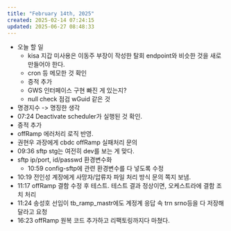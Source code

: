 ```yaml
---
title: "February 14th, 2025"
created: 2025-02-14 07:24:15
updated: 2025-06-27 08:48:33
---
```

  * 오늘 할 일
    * kisa 지갑 미사용은 이동주 부장이 작성한 탈회 endpoint와 비슷한 것을 새로 만들어야 한다.
    * cron 등 메모한 것 확인
    * 증적 추가
    * GWS 인터페이스 구현 빠진 게 있는지?
    * null check 점검 wGuid 같은 것
  * 명경지수 -> 명징한 생각
  * 07:24 Deactivate scheduler가 실행된 것 확인.
  * 증적 추가
  * offRamp 에러처리 로직 반영.
  * 권현우 과장에게 cbdc offRamp 실패처리 문의
  * 09:36 sftp stg는 여전히 dev를 보는 게 맞다.
  * sftp ip/port, id/passwd 환경변수화
    * 10:59 config-sftp에 관련 환경변수를 다 넣도록 수정
  * 10:19 전인성 계장에게 사망자/압류자 파일 처리 방식 문의 쪽지 보냄.
  * 11:17 offRamp 결함 수정 후 테스트. 테스트 결과 정상이면, 오케스트라에 결함 조치 처리
  * 11:24 송성호 선임이 tb_ramp_mastr에도 계정계 응답 속 trn srno등을 다 저장해달라고 요청
  * 16:23 offRamp 원복 코드 추가하고 리팩토링까지다 마쳤다.